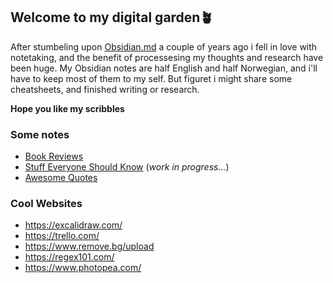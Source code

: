 ## Welcome to my digital garden🪴

After stumbeling upon [Obsidian.md](https://www.obsidian.md) a couple of years ago i fell in love with notetaking, and the benefit of processesing my thoughts and research have been huge. My Obsidian notes are half English and half Norwegian, and i'll have to keep most of them to my self. But figuret i might share some cheatsheets, and finished writing or research. 

**Hope you like my scribbles**

### Some notes
- [Book Reviews](Bøker)
- [Stuff Everyone Should Know](StuffiShouldKnow) (_work in progress..._)
- [Awesome Quotes](a)

### Cool Websites
- https://excalidraw.com/
- https://trello.com/
- https://www.remove.bg/upload
- https://regex101.com/
- https://www.photopea.com/
